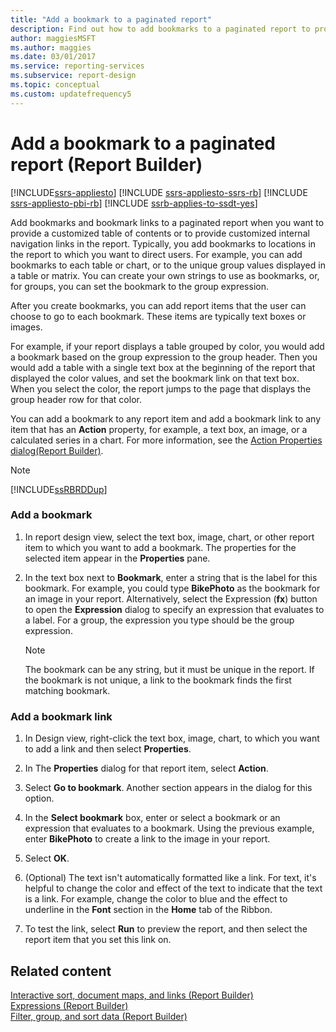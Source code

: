 ```yaml
---
title: "Add a bookmark to a paginated report"
description: Find out how to add bookmarks to a paginated report to provide a customized table of contents or to provide customized internal navigation links in Report Builder.
author: maggiesMSFT
ms.author: maggies
ms.date: 03/01/2017
ms.service: reporting-services
ms.subservice: report-design
ms.topic: conceptual
ms.custom: updatefrequency5
---
```

# Add a bookmark to a paginated report (Report Builder)

[!INCLUDE[ssrs-appliesto](../../includes/ssrs-appliesto.md)] [!INCLUDE [ssrs-appliesto-ssrs-rb](../../includes/ssrs-appliesto-ssrs-rb.md)] [!INCLUDE [ssrs-appliesto-pbi-rb](../../includes/ssrs-appliesto-pbi-rb.md)] [!INCLUDE [ssrb-applies-to-ssdt-yes](../../includes/ssrb-applies-to-ssdt-yes.md)]

  Add bookmarks and bookmark links to a paginated report when you want to provide a customized table of contents or to provide customized internal navigation links in the report. Typically, you add bookmarks to locations in the report to which you want to direct users. For example, you can add bookmarks to each table or chart, or to the unique group values displayed in a table or matrix. You can create your own strings to use as bookmarks, or, for groups, you can set the bookmark to the group expression.  
  
 After you create bookmarks, you can add report items that the user can choose to go to each bookmark. These items are typically text boxes or images.  
  
 For example, if your report displays a table grouped by color, you would add a bookmark based on the group expression to the group header. Then you would add a table with a single text box at the beginning of the report that displayed the color values, and set the bookmark link on that text box. When you select the color, the report jumps to the page that displays the group header row for that color.  
  
 You can add a bookmark to any report item and add a bookmark link to any item that has an **Action** property, for example, a text box, an image, or a calculated series in a chart. For more information, see the [Action Properties dialog&#40;Report Builder&#41;](./add-a-hyperlink-to-a-url-report-builder-and-ssrs.md).  
  
> [!NOTE]  
>  [!INCLUDE[ssRBRDDup](../../includes/ssrbrddup-md.md)]  
  
### Add a bookmark  
  
1.  In report design view, select the text box, image, chart, or other report item to which you want to add a bookmark. The properties for the selected item appear in the **Properties** pane.  
  
1.  In the text box next to **Bookmark**, enter a string that is the label for this bookmark. For example, you could type **BikePhoto** as the bookmark for an image in your report. Alternatively, select the Expression (**fx**) button to open the **Expression** dialog to specify an expression that evaluates to a label. For a group, the expression you type should be the group expression.  
  
    > [!NOTE]  
    >  The bookmark can be any string, but it must be unique in the report. If the bookmark is not unique, a link to the bookmark finds the first matching bookmark.  
  
### Add a bookmark link  
  
1.  In Design view, right-click the text box, image, chart, to which you want to add a link and then select **Properties**.  
  
1.  In The **Properties** dialog for that report item, select **Action**.  
  
1.  Select **Go to bookmark**. Another section appears in the dialog for this option.  
  
1.  In the **Select bookmark** box, enter or select a bookmark or an expression that evaluates to a bookmark. Using the previous example, enter **BikePhoto** to create a link to the image in your report.  
  
1.  Select **OK**.
  
1.  (Optional) The text isn't automatically formatted like a link. For text, it's helpful to change the color and effect of the text to indicate that the text is a link. For example, change the color to blue and the effect to underline in the **Font** section in the **Home** tab of the Ribbon.  
  
1.  To test the link, select **Run** to preview the report, and then select the report item that you set this link on. 
  
## Related content
 [Interactive sort, document maps, and links &#40;Report Builder&#41;](../../reporting-services/report-design/interactive-sort-document-maps-and-links-report-builder-and-ssrs.md)   
 [Expressions &#40;Report Builder&#41;](../../reporting-services/report-design/expressions-report-builder-and-ssrs.md)   
 [Filter, group, and sort data &#40;Report Builder&#41;](../../reporting-services/report-design/filter-group-and-sort-data-report-builder-and-ssrs.md)  
  
